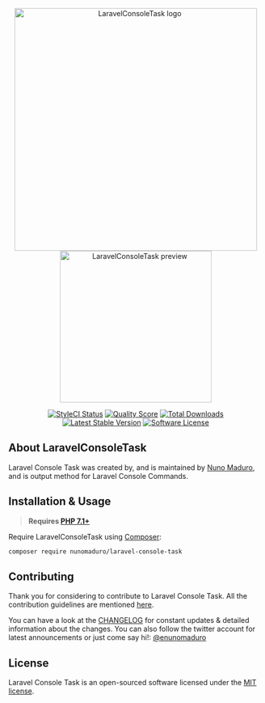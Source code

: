 <p align="center">
    <img src="https://raw.githubusercontent.com/nunomaduro/laravel-console-task/stable/docs/logo.png" alt="LaravelConsoleTask logo" width="480">
    <br>
    <img src="https://raw.githubusercontent.com/nunomaduro/laravel-console-task/stable/docs/example.png" alt="LaravelConsoleTask preview" height="300">
</p>

<p align="center">
  <a href="https://styleci.io/repos/113789331"><img src="https://styleci.io/repos/113789331/shield" alt="StyleCI Status"></img></a>
  <a href="https://scrutinizer-ci.com/g/nunomaduro/laravel-console-task"><img src="https://img.shields.io/scrutinizer/g/nunomaduro/laravel-console-task.svg?style=flat-square" alt="Quality Score"></img></a>
  <a href="https://packagist.org/packages/nunomaduro/laravel-console-task"><img src="https://poser.pugx.org/nunomaduro/laravel-console-task/d/total.svg" alt="Total Downloads"></a>
  <a href="https://packagist.org/packages/nunomaduro/laravel-console-task"><img src="https://poser.pugx.org/nunomaduro/laravel-console-task/v/stable.svg" alt="Latest Stable Version"></a>
  <a href="LICENSE.md"><img src="https://img.shields.io/badge/license-MIT-brightgreen.svg?style=flat-square" alt="Software License"></img></a>
</p>

## About LaravelConsoleTask

Laravel Console Task was created by, and is maintained by [Nuno Maduro](https://github.com/nunomaduro), and is output method for Laravel Console Commands.

## Installation & Usage

> **Requires [PHP 7.1+](https://php.net/releases/)**

Require LaravelConsoleTask using [Composer](https://getcomposer.org):

```bash
composer require nunomaduro/laravel-console-task
```

## Contributing

Thank you for considering to contribute to Laravel Console Task. All the contribution guidelines are mentioned [here](CONTRIBUTING.md).

You can have a look at the [CHANGELOG](CHANGELOG.md) for constant updates & detailed information about the changes. You can also follow the twitter account for latest announcements or just come say hi!: [@enunomaduro](https://twitter.com/enunomaduro)

## License

Laravel Console Task is an open-sourced software licensed under the [MIT license](LICENSE.md).
